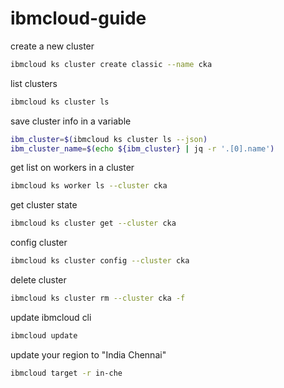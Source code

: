 # ibmcloud-guide

create a new cluster
```bash
ibmcloud ks cluster create classic --name cka
```

list clusters
```bash
ibmcloud ks cluster ls
```

save cluster info in a variable
```bash
ibm_cluster=$(ibmcloud ks cluster ls --json)
ibm_cluster_name=$(echo ${ibm_cluster} | jq -r '.[0].name')
```

get list on workers in a cluster
```bash
ibmcloud ks worker ls --cluster cka
```

get cluster state
```bash
ibmcloud ks cluster get --cluster cka
```

config cluster
```bash
ibmcloud ks cluster config --cluster cka
```

delete cluster
```bash
ibmcloud ks cluster rm --cluster cka -f
```

update ibmcloud cli
```bash
ibmcloud update
```

update your region to "India Chennai"
```bash
ibmcloud target -r in-che
```

